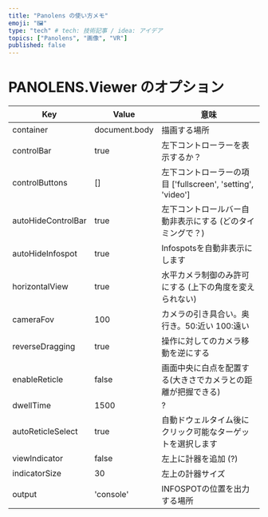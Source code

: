 ```yaml
---
title: "Panolens の使い方メモ"
emoji: "🖼"
type: "tech" # tech: 技術記事 / idea: アイデア
topics: ["Panolens", "画像", "VR"]
published: false
---
```


# PANOLENS.Viewer のオプション #

| Key                | Value         | 意味                                                         |
|--------------------|---------------|--------------------------------------------------------------|
| container          | document.body | 描画する場所                                                 |
| controlBar         | true          | 左下コントローラーを表示するか？                             |
| controlButtons     | []            | 左下コントローラーの項目 ['fullscreen', 'setting', 'video']  |
| autoHideControlBar | true          | 左下コントロールバー自動非表示にする (どのタイミングで？)    |
| autoHideInfospot   | true          | Infospotsを自動非表示にします                                |
| horizontalView     | true          | 水平カメラ制御のみ許可にする (上下の角度を変えられない)      |
| cameraFov          | 100           | カメラの引き具合い。奥行き。50:近い 100:遠い                 |
| reverseDragging    | true          | 操作に対してのカメラ移動を逆にする                           |
| enableReticle      | false         | 画面中央に白点を配置する(大きさでカメラとの距離が把握できる) |
| dwellTime          | 1500          | ?                                                            |
| autoReticleSelect  | true          | 自動ドウェルタイム後にクリック可能なターゲットを選択します   |
| viewIndicator      | false         | 左上に計器を追加 (?)                                         |
| indicatorSize      | 30            | 左上の計器サイズ                                             |
| output             | 'console'     | INFOSPOTの位置を出力する場所                                 |
